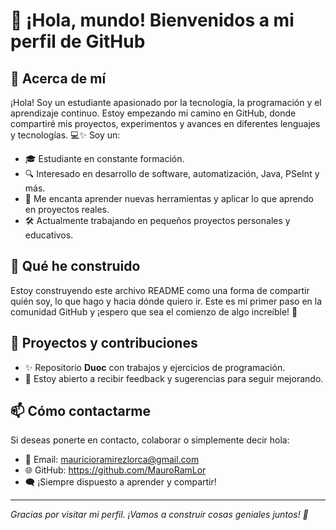 # 👋 ¡Hola, mundo! Bienvenidos a mi perfil de GitHub

## 🌟 Acerca de mí

¡Hola! Soy un estudiante apasionado por la tecnología, la programación y el aprendizaje continuo. Estoy empezando mi camino en GitHub, donde compartiré mis proyectos, experimentos y avances en diferentes lenguajes y tecnologías. 💻✨
Soy un:
- 🎓 Estudiante en constante formación.
- 🔍 Interesado en desarrollo de software, automatización, Java, PSeInt y más.
- 🚀 Me encanta aprender nuevas herramientas y aplicar lo que aprendo en proyectos reales.
- 🛠️ Actualmente trabajando en pequeños proyectos personales y educativos.

## 📁 Qué he construido

Estoy construyendo este archivo README como una forma de compartir quién soy, lo que hago y hacia dónde quiero ir. Este es mi primer paso en la comunidad GitHub y ¡espero que sea el comienzo de algo increíble! 🌱

## 🧠 Proyectos y contribuciones

- ✨ Repositorio **Duoc** con trabajos y ejercicios de programación.
- 💬 Estoy abierto a recibir feedback y sugerencias para seguir mejorando.

## 📫 Cómo contactarme

Si deseas ponerte en contacto, colaborar o simplemente decir hola:

- 📧 Email: mauricioramirezlorca@gmail.com
- 🌐 GitHub: https://github.com/MauroRamLor
- 🗨️ ¡Siempre dispuesto a aprender y compartir!

---

*Gracias por visitar mi perfil. ¡Vamos a construir cosas geniales juntos! 🚀*


